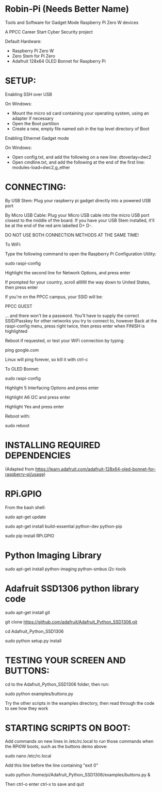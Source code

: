 # Robin-Pi (Needs Better Name)
Tools and Software for Gadget Mode Raspberry Pi Zero W devices

A PPCC Career Start Cyber Security project

Default Hardware:
 * Raspberry Pi Zero W
 * Zero Stem for Pi Zero
 * Adafruit 128x64 OLED Bonnet for Raspberry Pi
  
# SETUP:

Enabling SSH over USB

 On Windows:
  
  * Mount the micro sd card containing your operating system, using an adapter if necessary
  * Open the Boot partition    
  * Create a new, empty file named ssh in the top level directory of Boot
    
Enabling Ethernet Gadget mode

 On Windows:
  
  * Open config.txt, and add the following on a new line:
   dtoverlay=dwc2
  * Open cmdline.txt, and add the following at the end of the first line:
   modules-load=dwc2,g_ether
    
# CONNECTING:

By USB Stem:
 Plug your raspberry pi gadget directly into a powered USB port
  
By Micro USB Cable:
 Plug your Micro USB cable into the micro USB port closest to the middle of the board. If you have your USB Stem installed, it'll be at the end of the red arm labelled D+ D-.

DO NOT USE BOTH CONNECTION METHODS AT THE SAME TIME!

To WiFi:

 Type the following command to open the Raspberry Pi Configuration Utility:
 
  sudo raspi-config
    
 Highlight the second line for Network Options, and press enter
  
 If prompted for your country, scroll allllllll the way down to United States, then press enter
  
 If you're on the PPCC campus, your SSID will be:
  
  PPCC GUEST
    
 ... and there won't be a password. You'll have to supply the correct SSID/Passkey for other networks you try to connect to, however
 Back at the raspi-config menu, press right twice, then press enter when FINISH is highlighted
  
 Reboot if requested, or test your WiFi connection by typing:
  
  ping google.com
    
 Linux will ping forever, so kill it with ctrl-c

To OLED Bonnet:

 sudo raspi-config
  
Highlight 5 Interfacing Options and press enter

Highlight A6 I2C and press enter

Highlight Yes and press enter

Reboot with:
 
 sudo reboot

# INSTALLING REQUIRED DEPENDENCIES
 (Adapted from https://learn.adafruit.com/adafruit-128x64-oled-bonnet-for-raspberry-pi/usage)
  
# RPi.GPIO

 From the bash shell:

  sudo apt-get update

  sudo apt-get install build-essential python-dev python-pip

  sudo pip install RPi.GPIO

# Python Imaging Library

  sudo apt-get install python-imaging python-smbus i2c-tools

# Adafruit SSD1306 python library code

  sudo apt-get install git
  
  git clone https://github.com/adafruit/Adafruit_Python_SSD1306.git
  
  cd Adafruit_Python_SSD1306
  
  sudo python setup.py install
  
# TESTING YOUR SCREEN AND BUTTONS:
  
 cd to the Adafruit_Python_SSD1306 folder, then run:
  
  sudo python examples/buttons.py
  
 Try the other scripts in the examples directory, then read through the code to see how they work
    
# STARTING SCRIPTS ON BOOT:

 Add commands on new lines in /etc/rc.local to run those commands when the RPi0W boots, such as the buttons demo above:
  
  sudo nano /etc/rc.local
  
 Add this line before the line containing "exit 0"
 
  sudo python /home/pi/Adafruit_Python_SSD1306/examples/buttons.py  &
 
 Then ctrl-o enter ctrl-x to save and quit
  
  
  
  
